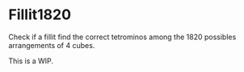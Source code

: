 # Fillit1820
Check if a fillit find the correct tetrominos among the 1820 possibles arrangements of 4 cubes.

This is a WIP.
